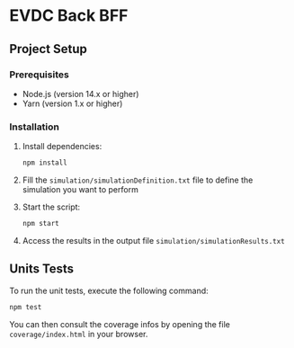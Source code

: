 # EVDC Back BFF

## Project Setup

### Prerequisites

- Node.js (version 14.x or higher)
- Yarn (version 1.x or higher)

### Installation

1. Install dependencies:

   ```sh
   npm install
   ```
   
2. Fill the `simulation/simulationDefinition.txt` file to define the simulation you want to perform
 

3. Start the script:

   ```sh
   npm start
   ```
   
4. Access the results in the output file `simulation/simulationResults.txt`

## Units Tests

To run the unit tests, execute the following command:

```sh
npm test
```

You can then consult the coverage infos by opening the file `coverage/index.html` in your browser.
